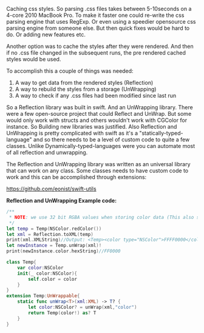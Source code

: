 Caching css styles<!--more-->. So parsing .css files takes between 5-10seconds on a 4-core 2010 MacBook Pro. To make it faster one could re-write the css parsing engine that uses RegExp. Or even using a speedier opensource css parsing engine from someone else. But then quick fixes would be hard to do. Or adding new features etc. 

Another option was to cache the styles after they were rendered. And then if no .css file changed in the subsequent runs, the pre rendered cached styles would be used. 

To accomplish this a couple of things was needed: 

1. A way to get data from the rendered styles (Reflection)
2. A way to rebuild the styles from a storage (UnWrapping)
3. A way to check if any .css files had been modified since last run

So a Reflection library was built in swift. And an UnWrapping library. There were a few open-source project that could Reflect and UnWrap. But some would only work with structs and others wouldn't work with CGColor for instance. So Building new libraries was justified. Also Reflection and UnWrapping is pretty complicated with swift as it's a "statically-typed-language" and so there needs to be a level of custom code to quite a few classes. Unlike Dynamically-typed-languages were you can automate most of all reflection and unwrapping. 

The Reflection and UnWrapping library was written as an universal library that can work on any class. Some classes needs to have custom code to work and this can be accomplished through extensions: 

https://github.com/eonist/swift-utils

**Reflection and UnWrapping Example code:** 

```swift
/**
 * NOTE: we use 32 bit RGBA values when storing color data (This also stores the alpha value)
 */
let temp = Temp(NSColor.redColor())
let xml = Reflection.toXML(temp)
print(xml.XMLString)//Output: <Temp><color type="NSColor">FFFF0000</color></Temp>
let newInstance = Temp.unWrap(xml)!
print(newInstance.color.hexString)//FF0000

class Temp{
    var color:NSColor
    init(_ color:NSColor){
        self.color = color
    }
}
extension Temp:UnWrappable{
    static func unWrap<T>(xml:XML) -> T? {
        let color:NSColor? = unWrap(xml,"color")
        return Temp(color!) as? T
    }
}

```